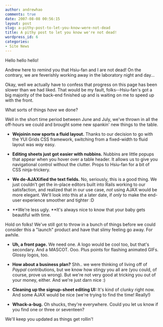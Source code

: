 ```yaml
---
author: andrewhao
comments: true
date: 2007-08-08 00:56:15
layout: post
slug: a-pithy-post-to-let-you-know-were-not-dead
title: A pithy post to let you know we're not dead!
wordpress_id: 6
categories:
- Site News
---
```


Hello hello hello!

Andrew here to remind you that Hsiu-fan and I are not dead! On the contrary, we are feverishly working away in the laboratory night and day...

Okay, well we actually have to confess that progress on this page has been slower than we had liked. That would be my fault, folks--Hsiu-fan's got a big majority of the back-end finished up and is waiting on me to speed up with the front.

What sorts of things _have_ we done?

Well in the short time period between June and July, we've thrown in all the off-hours we could and brought some new spankin' new things to the table.



	
  * **Wejoinin now sports a fluid layout.** Thanks to our decision to go with the YUI Grids CSS framework, switching from a fixed-width to fluid layout was _way_ easy.

	
  * **Editing sheets just got easier with nubbins.** Nubbins are little popups that appear when you hover over a table header. It allows us to give you navigational control without the clutter. Props to Hsiu-fan for a bit of CSS ninja-trickery.

	
  * **We de-AJAXified the text fields.** No, seriously, this is a good thing. We just couldn't get the in-place editors built into Rails working to our satisfaction, and realized that in our use case, _not_ using AJAX would be more elegant. We'll look into this at a later date, if _only_ to make the end-user experience smoother and tighter :D

	
  * **We're less ugly. **It's always nice to know that your baby gets beautiful with time.


Hold on folks! We've still got to throw in a bunch of things before we could consider this a "launch" product and have that slimy feeling go away. For awhile.

	
  * **Uh, a front page.** We need one. A logo would be cool too, but that's secondary. And a MASCOT. Ooo. Plus points for flashing animated GIFs. Glossy logos, too.

	
  * **How about a business plan?** Shh.. we were thinking of living off of _Paypal_ contributions, but we know how stingy you all are (you could, of course, prove us wrong). But we're not very good at tricking you out of your money, either. And we're just darn nice :)

	
  * **Cleaning up the signup-sheet editing UI:** It's kind of clunky right now. And some AJAX would be nice (we're trying to find the time! Really!)

	
  * **Whack-a-bug.** Oh shucks, they're everywhere. Could you let us know if you find one or three or seventeen?


We'll keep you updated as things get rollin'!
